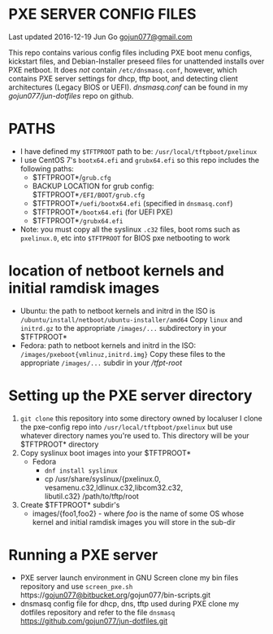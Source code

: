 PXE SERVER CONFIG FILES
=======================

Last updated 2016-12-19
Jun Go gojun077@gmail.com

This repo contains various config files including PXE
boot menu configs, kickstart files, and Debian-Installer
preseed files for unattended installs over PXE netboot.
It does *not* contain `/etc/dnsmasq.conf`, however, which
contains PXE server settings for dhcp, tftp boot, and detecting
client architectures (Legacy BIOS or UEFI). *dnsmasq.conf* can
be found in my *gojun077/jun-dotfiles* repo on github.

# PATHS
- I have defined my `$TFTPROOT` path to be:
  `/usr/local/tftpboot/pxelinux`
- I use CentOS 7's `bootx64.efi` and `grubx64.efi` so
  this repo includes the following paths:
  + $TFTPROOT*/`grub.cfg`
  + BACKUP LOCATION for grub config: $TFTPROOT*`/EFI/BOOT/grub.cfg`
  + $TFTPROOT*`/uefi/bootx64.efi` (specified in `dnsmasq.conf`)
  + $TFTPROOT*`/bootx64.efi` (for UEFI PXE)
  + $TFTPROOT*`/grubx64.efi`
- Note: you must copy all the syslinux `.c32` files, boot roms
  such as `pxelinux.0`, etc into `$TFTPROOT` for BIOS pxe netbooting
  to work

# location of netboot kernels and initial ramdisk images
- Ubuntu: the path to netboot kernels and initrd in the ISO is
  `/ubuntu/install/netboot/ubuntu-installer/amd64`
  Copy `linux` and `initrd.gz` to the appropriate `/images/...`
  subdirectory in your $TFTPROOT*
- Fedora: path to netboot kernels and initrd in the ISO:
  `/images/pxeboot{vmlinuz,initrd.img}`
  Copy these files to the appropriate `/images/...` subdir
  in your */tfpt-root*

# Setting up the PXE server directory
1. `git clone` this repository into some directory owned by localuser
   I clone the pxe-config repo into `/usr/local/tftpboot/pxelinux`
   but use whatever directory names you're used to. This directory
   will be your $TFTPROOT* directory
2. Copy syslinux boot images into your $TFTPROOT*
   * Fedora
     - `dnf install syslinux`
     - cp /usr/share/syslinux/{pxelinux.0,\
       vesamenu.c32,ldlinux.c32,libcom32.c32,\
       libutil.c32} /path/to/tftp/root
3. Create $TFTPROOT* subdir's
   * images/{foo1,foo2} - where *foo* is the name of some OS whose
     kernel and initial ramdisk images you will store in the sub-dir

# Running a PXE server
- PXE server launch environment in GNU Screen
  clone my bin files repository and use `screen_pxe.sh`
  https://gojun077@bitbucket.org/gojun077/bin-scripts.git
- dnsmasq config file for dhcp, dns, tftp used during PXE
  clone my dotfiles repository and refer to the file `dnsmasq`
  https://github.com/gojun077/jun-dotfiles.git
